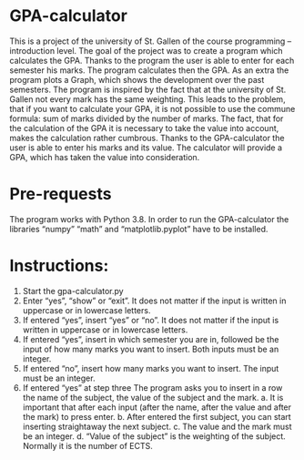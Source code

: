 # GPA-calculator
This is a project of the university of St. Gallen of the course programming – introduction level.  The goal of the project was to create a program which calculates the GPA. Thanks to the program the user is able to enter for each semester his marks. The program calculates then the GPA. As an extra the program plots a Graph, which shows the development over the past semesters.   The program is inspired by the fact that at the university of St. Gallen not every mark has the same weighting. This leads to the problem, that if you want to calculate your GPA, it is not possible to use the commune formula: sum of marks divided by the number of marks. The fact, that for the calculation of the GPA it is necessary to take the value into account, makes the calculation rather cumbrous. Thanks to the GPA-calculator the user is able to enter his marks and its value. The calculator will provide a GPA, which has taken the value into consideration.

# Pre-requests
The program works with Python 3.8. In order to run the GPA-calculator the libraries “numpy” “math” and “matplotlib.pyplot” have to be installed. 

# Instructions:
1.	Start the gpa-calculator.py
2.	Enter “yes”, “show” or “exit”. It does not matter if the input is written in uppercase or in lowercase letters.
3.	If entered “yes”, insert “yes” or “no”. It does not matter if the input is written in uppercase or in lowercase letters.
4.	If entered “yes”, insert in which semester you are in, followed be the input of how many marks you want to insert. Both inputs must be an integer. 
5.	If entered “no”, insert how many marks you want to insert. The input must be an integer. 
6.	If entered “yes” at step three The program asks you to insert in a row the name of the subject, the value of the subject and the mark.
a.	It is important that after each input (after the name, after the value and after the mark) to press enter. 
b.	After entered the first subject, you can start inserting straightaway the next subject. 
c.	The value and the mark must be an integer.
d.	“Value of the subject” is the weighting of the subject. Normally it is the number of ECTS. 
